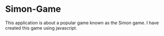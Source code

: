 # Simon-Game

This application is about a popular game known as the Simon game. I have created this game using javascript.
